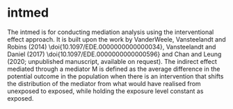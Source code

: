 # intmed
The intmed is for conducting mediation analysis using the interventional effect approach. It is built upon the work by VanderWeele, Vansteelandt and Robins (2014) \doi{10.1097/EDE.0000000000000034}, Vansteelandt and Daniel (2017) \doi{10.1097/EDE.0000000000000596} and Chan and Leung (2020; unpublished manuscript, available on request). The indirect effect mediated through a mediator M is defined as the average difference in the potential outcome in the population when there is an intervention that shifts the distribution of the mediator from what would have realised from unexposed to exposed, while holding the exposure level constant as exposed. 

